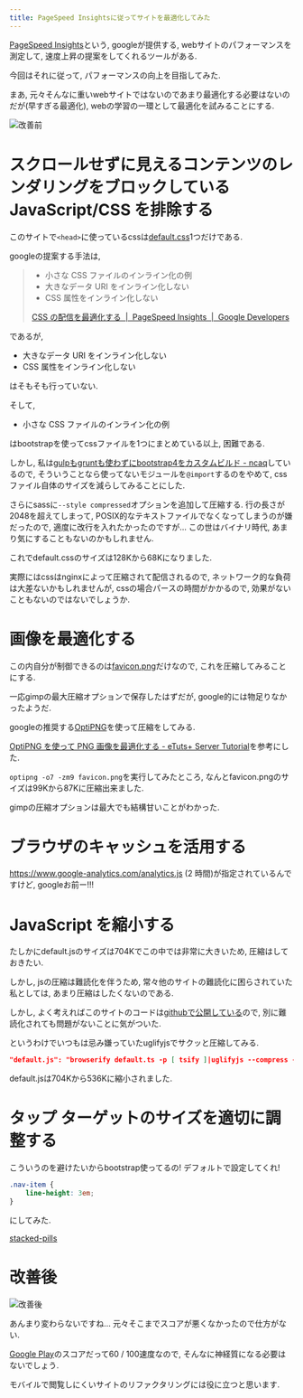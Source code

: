 ```yaml
---
title: PageSpeed Insightsに従ってサイトを最適化してみた
---
```


[PageSpeed Insights](https://developers.google.com/speed/pagespeed/insights/)という,
googleが提供する,
webサイトのパフォーマンスを測定して,
速度上昇の提案をしてくれるツールがある.

今回はそれに従って,
パフォーマンスの向上を目指してみた.

まあ,
元々そんなに重いwebサイトではないのであまり最適化する必要はないのだが(早すぎる最適化),
webの学習の一環として最適化を試みることにする.

![改善前](/asset/screenshot-2016-11-14-09-13-13.png)

# スクロールせずに見えるコンテンツのレンダリングをブロックしている JavaScript/CSS を排除する

このサイトで`<head>`に使っているcssは[default.css](https://www.ncaq.net/default.css)1つだけである.

googleの提案する手法は,

> * 小さな CSS ファイルのインライン化の例
> * 大きなデータ URI をインライン化しない
> * CSS 属性をインライン化しない
>
> [CSS の配信を最適化する  |  PageSpeed Insights  |  Google Developers](https://developers.google.com/speed/docs/insights/OptimizeCSSDelivery)

であるが,

* 大きなデータ URI をインライン化しない
* CSS 属性をインライン化しない

はそもそも行っていない.

そして,

* 小さな CSS ファイルのインライン化の例

はbootstrapを使ってcssファイルを1つにまとめている以上,
困難である.

しかし,
私は[gulpもgruntも使わずにbootstrap4をカスタムビルド - ncaq](https://www.ncaq.net/2016/11/11/)しているので,
そういうことなら使ってないモジュールを`@import`するのをやめて,
cssファイル自体のサイズを減らしてみることにした.

さらにsassに`--style compressed`オプションを追加して圧縮する.
行の長さが2048を超えてしまって,
POSIX的なテキストファイルでなくなってしまうのが嫌だったので,
適度に改行を入れたかったのですが…
この世はバイナリ時代,
あまり気にすることもないのかもしれません.

これでdefault.cssのサイズは128Kから68Kになりました.

実際にはcssはnginxによって圧縮されて配信されるので,
ネットワーク的な負荷は大差ないかもしれませんが,
cssの場合パースの時間がかかるので,
効果がないこともないのではないでしょうか.

# 画像を最適化する

この内自分が制御できるのは[favicon.png](https://www.ncaq.net/favicon.png)だけなので,
これを圧縮してみることにする.

一応gimpの最大圧縮オプションで保存したはずだが,
google的には物足りなかったようだ.

googleの推奨する[OptiPNG](http://optipng.sourceforge.net/)を使って圧縮をしてみる.

[OptiPNG を使って PNG 画像を最適化する - eTuts+ Server Tutorial](http://server.etutsplus.com/install-optipng/)を参考にした.

`optipng -o7 -zm9 favicon.png`を実行してみたところ,
なんとfavicon.pngのサイズは99Kから87Kに圧縮出来ました.

gimpの圧縮オプションは最大でも結構甘いことがわかった.

# ブラウザのキャッシュを活用する

https://www.google-analytics.com/analytics.js (2 時間)が指定されているんですけど,
googleお前ー!!!

# JavaScript を縮小する

たしかにdefault.jsのサイズは704Kでこの中では非常に大きいため,
圧縮はしておきたい.

しかし,
jsの圧縮は難読化を伴うため,
常々他のサイトの難読化に困らされていた私としては,
あまり圧縮はしたくないのである.

しかし,
よく考えればこのサイトのコードは[githubで公開している](https://github.com/ncaq/www.ncaq.net)ので,
別に難読化されても問題がないことに気がついた.

というわけでいつもは忌み嫌っていたuglifyjsでサクッと圧縮してみる.

~~~json
"default.js": "browserify default.ts -p [ tsify ]|uglifyjs --compress -"
~~~

default.jsは704Kから536Kに縮小されました.

# タップ ターゲットのサイズを適切に調整する

こういうのを避けたいからbootstrap使ってるの!
デフォルトで設定してくれ!

~~~scss
.nav-item {
    line-height: 3em;
}
~~~

にしてみた.

[stacked-pills](http://v4-alpha.getbootstrap.com/components/navs/#stacked-pills)

# 改善後

![改善後](/asset/screenshot-2016-11-14-11-35-18.png)

あんまり変わらないですね…
元々そこまでスコアが悪くなかったので仕方がない.

[Google Play](https://play.google.com/store)のスコアだって60 / 100速度なので,
そんなに神経質になる必要はないでしょう.

モバイルで閲覧しにくいサイトのリファクタリングには役に立つと思います.
